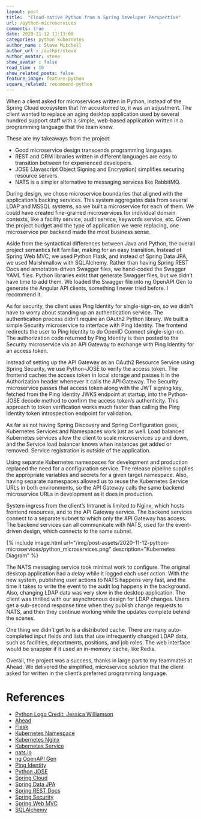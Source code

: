 ```yaml
---
layout: post
title:  "Cloud-native Python from a Spring Developer Perspective"
url: /python-microservices
comments: true
date: 2020-11-12 11:13:00
categories: python kubernetes
author_name : Steve Mitchell
author_url : /author/steve
author_avatar: steve
show_avatar : false
read_time : 10
show_related_posts: false
feature_image: feature-python
square_related: recommend-python
---
```

When a client asked for microservices written in Python, instead of the Spring Cloud ecosystem that I’m accustomed to, it was an adjustment. The client wanted to replace an aging desktop application used by several hundred support staff with a simple, web-based application written in a programming language that the team knew. 

These are my takeaways from the project:

* Good microservice design transcends programming languages.
* REST and ORM libraries written in different languages are easy to transition between for experienced developers.
* JOSE (Javascript Object Signing and Encryption) simplifies securing resource servers.
* NATS is a simpler alternative to messaging services like RabbitMQ.

During design, we chose microservice boundaries that aligned with the application’s backing services. This system aggregates data from several LDAP and MSSQL systems, so we built a microservice for each of them. We could have created fine-grained microservices for individual domain contexts, like a facility service, audit service, keywords service, etc. Given the project budget and the type of application we were replacing, one microservice per backend made the most business sense.

Aside from the syntactical differences between Java and Python, the overall project semantics felt familiar, making for an easy transition. Instead of Spring Web MVC, we used Python Flask, and instead of Spring Data JPA, we used Marshmallow with SQLAlchemy. Rather than having Spring REST Docs and annotation-driven Swagger files, we hand-coded the Swagger YAML files. Python libraries exist that generate Swagger files, but we didn’t have time to add them. We loaded the Swagger file into ng OpenAPI Gen to generate the Angular API clients, something I never tried before. I recommend it. 

As for security, the client uses Ping Identity for single-sign-on, so we didn't have to worry about standing up an authentication service. The authentication process didn’t require an OAuth2 Python library. We built a simple Security microservice to interface with Ping Identity. The frontend redirects the user to Ping Identity to do OpenID Connect single-sign-on. The authorization code returned by Ping Identity is then posted to the Security microservice via an API Gateway to exchange with Ping Identity for an access token. 

Instead of setting up the API Gateway as an OAuth2 Resource Service using Spring Security, we use Python-JOSE to verify the access token. The frontend caches the access token in local storage and passes it in the Authorization header whenever it calls the API Gateway. The Security microservice passes that access token along with the JWT signing key, fetched from the Ping Identity JWKS endpoint at startup, into the Python-JOSE decode method to confirm the access token’s authenticity. This approach to token verification works much faster than calling the Ping Identity token introspection endpoint for validation.

As far as not having Spring Discovery and Spring Configuration goes, Kubernetes Services and Namespaces work just as well. Load balanced Kubernetes services allow the client to scale microservices up and down, and the Service load balancer knows when instances get added or removed. Service registration is outside of the application.

Using separate Kubernetes namespaces for development and production replaced the need for a configuration service. The release pipeline supplies the appropriate variables and secrets for a given target namespace. Also, having separate namespaces allowed us to reuse the Kubernetes Service URLs in both environments, so the API Gateway calls the same backend microservice URLs in development as it does in production.

System ingress from the client’s Intranet is limited to Nginx, which hosts frontend resources, and to the API Gateway service. The backend services connect to a separate subnet to which only the API Gateway has access. The backend services can all communicate with NATS, used for the event-driven design, which connects to the same subnet.

{% include image.html url="/img/post-assets/2020-11-12-python-microservices/python_microservices.png" description="Kubernetes Diagram" %}


The NATS messaging service took minimal work to configure. The original desktop application had a delay while it logged each user action. With the new system, publishing user actions to NATS happens very fast, and the time it takes to write the event to the audit log happens in the background. Also, changing LDAP data was very slow in the desktop application. The client was thrilled with our asynchronous design for LDAP changes. Users get a sub-second response time when they publish change requests to NATS, and then they continue working while the updates complete behind the scenes.

One thing we didn’t get to is a distributed cache. There are many auto-completed input fields and lists that use infrequently changed LDAP data, such as facilities, departments, positions, and job roles. The web interface would be snappier if it used an in-memory cache, like Redis. 

Overall, the project was a success, thanks in large part to my teammates at Ahead. We delivered the simplified, microservice solution that the client asked for written in the client’s preferred programming language.

# References
* <a href="https://www.behance.net/jessjwilliamson/">Python Logo Credit: Jessica Williamson</a>
* <a href="https://www.thinkahead.com/">Ahead</a>
* <a href="https://flask.palletsprojects.com/en/1.1.x/">Flask</a>
* <a href="https://kubernetes.io/docs/concepts/overview/working-with-objects/namespaces/">Kubernetes Namespace</a>
* <a href="https://www.nginx.com/products/nginx/kubernetes-ingress-controller/">Kubernetes Nginx</a>
* <a href="https://kubernetes.io/docs/concepts/services-networking/service/">Kubernetes Service</a>
* <a href="https://nats.io/">nats.io</a>
* <a href="https://www.npmjs.com/package/ng-openapi-gen">ng OpenAPI Gen</a>
* <a href="https://www.pingidentity.com/">Ping Identity</a>
* <a href="https://python-jose.readthedocs.io/en/latest/">Python JOSE</a>
* <a href="https://spring.io/projects/spring-cloud">Spring Cloud</a>
* <a href="https://spring.io/projects/spring-data-jpa">Spring Data JPA</a>
* <a href="https://spring.io/projects/spring-restdocs">Spring REST Docs</a>
* <a href="https://spring.io/projects/spring-security">Spring Security</a>
* <a href="https://docs.spring.io/spring-framework/docs/current/reference/html/web.html#spring-web">Spring Web MVC</a>
* <a href="https://www.sqlalchemy.org/">SQLAlchemy</a>


